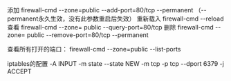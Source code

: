 添加
firewall-cmd --zone=public --add-port=80/tcp --permanent    （--permanent永久生效，没有此参数重启后失效）
重新载入
firewall-cmd --reload
查看
firewall-cmd --zone= public --query-port=80/tcp
删除
firewall-cmd --zone= public --remove-port=80/tcp --permanent


查看所有打开的端口： 
firewall-cmd --zone=public --list-ports



iptables的配置
-A INPUT -m state --state NEW -m tcp -p tcp --dport 6379 -j ACCEPT
